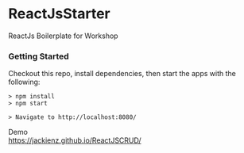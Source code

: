# ReactJsStarter
ReactJs Boilerplate for Workshop

### Getting Started

Checkout this repo, install dependencies, then start the apps with the following:

```
> npm install
> npm start

> Navigate to http://localhost:8080/
```
Demo</br>
<a href="https://jackienz.github.io/ReactJSCRUD" target="_blank">https://jackienz.github.io/ReactJSCRUD/ </a>



